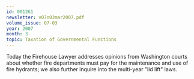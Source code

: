 ```yaml
---
id: 001261
newsletter: v07n03mar2007.pdf
volume_issue: 07-03
year: 2007
month: 3
topic: Taxation of Governmental Functions
---
```


Today the Firehouse Lawyer addresses opinions from Washington courts about whether fire departments must pay for the maintenance and use of fire hydrants; we also further inquire into the multi-year "lid lift" laws.